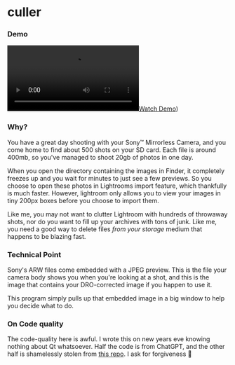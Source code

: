 # culler

### Demo

[![Watch Demo](/demo.mp4))](/demo.mp4)

### Why?

You have a great day shooting with your Sony™️ Mirrorless Camera, and you come home to find about 500 shots on your SD card. Each file is around 400mb, so you've managed to shoot 20gb of photos in one day.

When you open the directory containing the images in Finder, it completely freezes up and you wait for minutes to just see a few previews. So you choose to open these photos in Lightrooms import feature, which thankfully is much faster. However, lightroom only allows you to view your images in tiny 200px boxes before you choose to import them.

Like me, you may not want to clutter Lightroom with hundreds of throwaway shots, nor do you want to fill up your archives with tons of junk. Like me, you need a good way to delete files _from your storage_ medium that happens to be blazing fast.

### Technical Point

Sony's ARW files come embedded with a JPEG preview. This is the file your camera body shows you when you're looking at a shot, and this is the image that contains your DRO-corrected image if you happen to use it.

This program simply pulls up that embedded image in a big window to help you decide what to do.

### On Code quality

The code-quality here is awful. I wrote this on new years eve knowing nothing about Qt whatsoever. Half the code is from ChatGPT, and the other half is shamelessly stolen from [this repo](https://github.com/WowkDigital/arw_to_jpg_UI). I ask for forgiveness 🙏